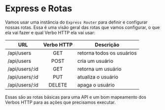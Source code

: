 # Express e Rotas

Vamos usar uma instância do `Express Router` para definir e configurar nossas rotas. Essa é uma visão geral das rotas que vamos configurar, o que ela vai fazer e qual Verbo HTTP ela vai usar:

URL            | Verbo HTTP | Descrição
-------------- | :--------: | -------------------------
/api/users     |    GET     | retorna todos os usuários
/api/users     |    POST    | cria um usuário
/api/users/:id |    GET     | retorna um usuário
/api/users/:id |    PUT     | atualiza o usuário
/api/users/:id |   DELETE   | apaga o usuário

Essas são as rotas básicas para uma API e um bom mapeamento dos Verbos HTTP para as ações que precisamos executar.
